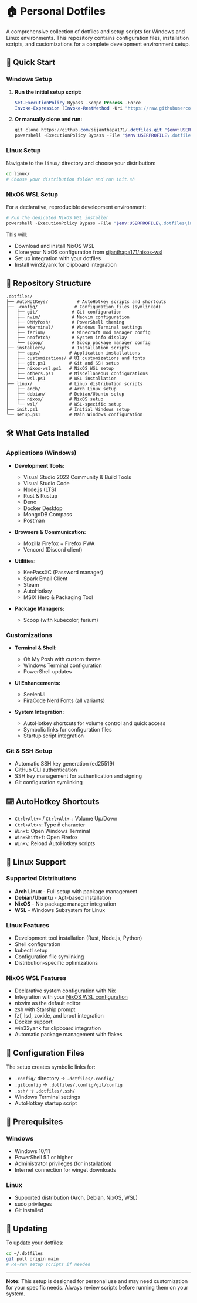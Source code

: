 # 🏠 Personal Dotfiles

A comprehensive collection of dotfiles and setup scripts for Windows and Linux environments. This repository contains configuration files, installation scripts, and customizations for a complete development environment setup.

## 🚀 Quick Start

### Windows Setup

1. **Run the initial setup script:**
   ```powershell
   Set-ExecutionPolicy Bypass -Scope Process -Force
   Invoke-Expression (Invoke-RestMethod -Uri "https://raw.githubusercontent.com/sijanthapa171/.dotfiles/main/init.ps1")
   ```

2. **Or manually clone and run:**
   ```powershell
   git clone https://github.com/sijanthapa171/.dotfiles.git "$env:USERPROFILE\.dotfiles"
   powershell -ExecutionPolicy Bypass -File "$env:USERPROFILE\.dotfiles\setup.ps1"
   ```

### Linux Setup

Navigate to the `linux/` directory and choose your distribution:

```bash
cd linux/
# Choose your distribution folder and run init.sh
```

### NixOS WSL Setup

For a declarative, reproducible development environment:

```powershell
# Run the dedicated NixOS WSL installer
powershell -ExecutionPolicy Bypass -File "$env:USERPROFILE\.dotfiles\installers\nixos-wsl.ps1"
```

This will:
- Download and install NixOS WSL
- Clone your NixOS configuration from [sijanthapa171/nixos-wsl](https://github.com/sijanthapa171/nixos-wsl)
- Set up integration with your dotfiles
- Install win32yank for clipboard integration

## 📁 Repository Structure

```
.dotfiles/
├── AutoHotKeys/           # AutoHotkey scripts and shortcuts
├── .config/              # Configuration files (symlinked)
│   ├── git/             # Git configuration
│   ├── nvim/            # Neovim configuration
│   ├── OhMyPosh/        # PowerShell theming
│   ├── wterminal/       # Windows Terminal settings
│   ├── ferium/          # Minecraft mod manager config
│   ├── neofetch/        # System info display
│   └── scoop/           # Scoop package manager config
├── installers/          # Installation scripts
│   ├── apps/           # Application installations
│   ├── customizations/ # UI customizations and fonts
│   ├── git.ps1         # Git and SSH setup
│   ├── nixos-wsl.ps1   # NixOS WSL setup
│   ├── others.ps1      # Miscellaneous configurations
│   └── wsl.ps1         # WSL installation
├── linux/              # Linux distribution scripts
│   ├── arch/           # Arch Linux setup
│   ├── debian/         # Debian/Ubuntu setup
│   ├── nixos/          # NixOS setup
│   └── wsl/            # WSL-specific setup
├── init.ps1            # Initial Windows setup
└── setup.ps1           # Main Windows configuration
```

## 🛠️ What Gets Installed

### Applications (Windows)
- **Development Tools:**
  - Visual Studio 2022 Community & Build Tools
  - Visual Studio Code
  - Node.js (LTS)
  - Rust & Rustup
  - Deno
  - Docker Desktop
  - MongoDB Compass
  - Postman

- **Browsers & Communication:**
  - Mozilla Firefox + Firefox PWA
  - Vencord (Discord client)

- **Utilities:**
  - KeePassXC (Password manager)
  - Spark Email Client
  - Steam
  - AutoHotkey
  - MSIX Hero & Packaging Tool

- **Package Managers:**
  - Scoop (with kubecolor, ferium)

### Customizations
- **Terminal & Shell:**
  - Oh My Posh with custom theme
  - Windows Terminal configuration
  - PowerShell updates

- **UI Enhancements:**
  - SeelenUI
  - FiraCode Nerd Fonts (all variants)

- **System Integration:**
  - AutoHotkey shortcuts for volume control and quick access
  - Symbolic links for configuration files
  - Startup script integration

### Git & SSH Setup
- Automatic SSH key generation (ed25519)
- GitHub CLI authentication
- SSH key management for authentication and signing
- Git configuration symlinking

## ⌨️ AutoHotkey Shortcuts

- `Ctrl+Alt+=` / `Ctrl+Alt+-`: Volume Up/Down
- `Ctrl+Alt+n`: Type ñ character
- `Win+t`: Open Windows Terminal
- `Win+Shift+f`: Open Firefox
- `Win+\`: Reload AutoHotkey scripts

## 🐧 Linux Support

### Supported Distributions
- **Arch Linux** - Full setup with package management
- **Debian/Ubuntu** - Apt-based installation
- **NixOS** - Nix package manager integration
- **WSL** - Windows Subsystem for Linux

### Linux Features
- Development tool installation (Rust, Node.js, Python)
- Shell configuration
- kubectl setup
- Configuration file symlinking
- Distribution-specific optimizations

### NixOS WSL Features
- Declarative system configuration with Nix
- Integration with your [NixOS WSL configuration](https://github.com/sijanthapa171/nixos-wsl)
- nixvim as the default editor
- zsh with Starship prompt
- fzf, lsd, zoxide, and broot integration
- Docker support
- win32yank for clipboard integration
- Automatic package management with flakes

## 🔧 Configuration Files

The setup creates symbolic links for:
- `.config/` directory → `.dotfiles/.config/`
- `.gitconfig` → `.dotfiles/.config/git/config`
- `.ssh/` → `.dotfiles/.ssh/`
- Windows Terminal settings
- AutoHotkey startup script

## 🚨 Prerequisites

### Windows
- Windows 10/11
- PowerShell 5.1 or higher
- Administrator privileges (for installation)
- Internet connection for winget downloads

### Linux
- Supported distribution (Arch, Debian, NixOS, WSL)
- sudo privileges
- Git installed

## 🔄 Updating

To update your dotfiles:

```bash
cd ~/.dotfiles
git pull origin main
# Re-run setup scripts if needed
```

---

**Note:** This setup is designed for personal use and may need customization for your specific needs. Always review scripts before running them on your system.
